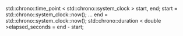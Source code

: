 std::chrono::time_point < std::chrono::system_clock > start, end;
start = std::chrono::system_clock::now();
...
end = std::chrono::system_clock::now();
std::chrono::duration < double >elapsed_seconds = end - start;